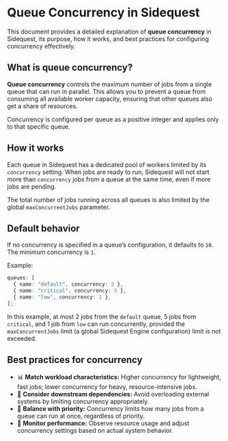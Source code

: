 # Queue Concurrency in Sidequest

This document provides a detailed explanation of **queue concurrency** in Sidequest, its purpose, how it works, and best practices for configuring concurrency effectively.

## What is queue concurrency?

**Queue concurrency** controls the maximum number of jobs from a single queue that can run in parallel. This allows you to prevent a queue from consuming all available worker capacity, ensuring that other queues also get a share of resources.

Concurrency is configured per queue as a positive integer and applies only to that specific queue.

## How it works

Each queue in Sidequest has a dedicated pool of workers limited by its `concurrency` setting. When jobs are ready to run, Sidequest will not start more than `concurrency` jobs from a queue at the same time, even if more jobs are pending.

The total number of jobs running across all queues is also limited by the global `maxConcurrentJobs` parameter.

## Default behavior

If no concurrency is specified in a queue’s configuration, it defaults to `10`. The minimum concurrency is `1`.

Example:

```ts
queues: [
  { name: "default", concurrency: 2 },
  { name: "critical", concurrency: 5 },
  { name: "low", concurrency: 1 },
];
```

In this example, at most 2 jobs from the `default` queue, 5 jobs from `critical`, and 1 job from `low` can run concurrently, provided the `maxConcurrentJobs` limit (a global Sidequest Engine configuration) limit is not exceeded.

## Best practices for concurrency

- 📊 **Match workload characteristics:** Higher concurrency for lightweight, fast jobs; lower concurrency for heavy, resource-intensive jobs.
- 🧩 **Consider downstream dependencies:** Avoid overloading external systems by limiting concurrency appropriately.
- 🔄 **Balance with priority:** Concurrency limits how many jobs from a queue can run at once, regardless of priority.
- 🧪 **Monitor performance:** Observe resource usage and adjust concurrency settings based on actual system behavior.
